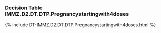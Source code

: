 ### Decision Table IMMZ.D2.DT.DTP.Pregnancystartingwith4doses
{% include DT-IMMZ.D2.DT.DTP.Pregnancystartingwith4doses.html %}


